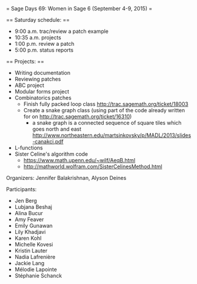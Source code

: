 = Sage Days 69: Women in Sage 6 (September 4-9, 2015) =

== Saturday schedule: ==
 * 9:00 a.m. trac/review a patch example
 * 10:35 a.m. projects
 * 1:00 p.m. review a patch
 * 5:00 p.m. status reports

== Projects: ==
 * Writing documentation
 * Reviewing patches
 * ABC project
 * Modular forms project
 * Combinatorics patches
   * Finish fully packed loop class http://trac.sagemath.org/ticket/18003
   * Create a snake graph class (using part of the code already written for on http://trac.sagemath.org/ticket/16310)
      * a snake graph is a connected sequence of square tiles which goes north and east http://www.northeastern.edu/martsinkovsky/p/MADL/2013/slides-canakci.pdf
 * L-functions
 * Sister Celine's algorithm code
   * https://www.math.upenn.edu/~wilf/AeqB.html
   * http://mathworld.wolfram.com/SisterCelinesMethod.html


Organizers: Jennifer Balakrishnan, Alyson Deines

Participants:

 * Jen Berg
 * Lubjana Beshaj
 * Alina Bucur
 * Amy Feaver
 * Emily Gunawan
 * Lily Khadjavi
 * Karen Kohl
 * Michelle Kovesi
 * Kristin Lauter
 * Nadia Lafrenière
 * Jackie Lang
 * Mélodie Lapointe
 * Stéphanie Schanck
